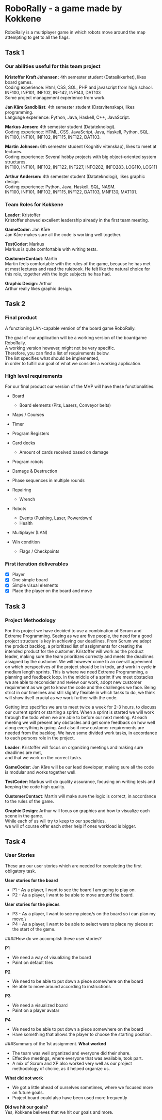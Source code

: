 # RoboRally - a game made by Kokkene
RoboRally is a multiplayer game in which robots move around the map attempting to get to all the flags. 

## Task 1
### Our abilities useful for this team project
**Kristoffer Kraft Johansen:** 4th semester student (Datasikkerhet), likes board games.\
Coding experience: Html, CSS, SQL, PHP and javascript from high school.\
INF100, INF101, INF102, INF142, INF143, DAT103\
Some project management experience from work.

**Jan Kåre Sandblåst:** 4th semester student (Datavitenskap), likes programming. \
Language experience: Python, Java, Haskell, C++, JavaScript. 

**Markus Jensen:** 4th semester student (Datateknologi).\
Coding experience: HTML, CSS, JavaScript, Java, Haskell, Python, SQL.\
INF100, INF101, INF102, INF115, INF122, DAT103.

**Martin Johnsen:** 6th semester student (Kognitiv vitenskap), likes to meet at lectures.\
Coding experience: Several hobby projects with big object-oriented system structures.\
INF100, INF101, INF102, INF122, INF227, INFO282, INFO283, LOG110, LOG111

**Arthur Andersen:** 4th semester student (Datateknologi), likes graphic design.\
Coding experience: Python, Java, Haskell, SQL, NASM.\
INF100, INF101, INF102, INF115, INF122, DAT103, MNF130, MAT101. 

### Team Roles for **Kokkene** 
**Leader**: Kristoffer\
Kristoffer showed excellent leadership already in the first team meeting.

**GameCoder**: Jan Kåre\
Jan Kåre makes sure all the code is working well together.

**TestCoder**: Markus\
Markus is quite comfortable with writing tests.

**CustomerContact**: Martin\
Martin feels comfortable with the rules of the game, because he has met\
at most lectures and read the rulebook. He felt like the natural choice for\
this role, together with the logic subjects he has had.

**Graphic Design**: Arthur\
Arthur really likes graphic design.

## Task 2
### Final product
A functioning LAN-capable version of the board game RoboRally. 

The goal of our application will be a working version of the boardgame RoboRally. \
A working version however, might not be very specific. \
Therefore, you can find a list of requirements below. \
The list specifies what should be implemented, \
in order to fulfill our goal of what we consider a working application.

### High level requirements
For our final product our version of the MVP will have these functionalities.

-   Board
    -   Board elements (Pits, Lasers, Conveyor belts)

-   Maps / Courses

-   Timer

-   Program Registers

-   Card decks
    -   Amount of cards received based on damage

-   Program robots

-   Damage & Destruction

-   Phase sequences in multiple rounds

-   Repairing
    -   Wrench

-   Robots
    -   Events (Pushing, Laser, Powerdown)
    -   Health

-   Multiplayer (LAN)

-   Win condition
    -   Flags / Checkpoints

### First iteration deliverables
-   [x] Player
-   [x] One simple board
-   [x] Simple visual elements
-   [x] Place the player on the board and move

## Task 3 
### Project Methodology 
For this project we have decided to use a combination of Scrum and Extreme Programming. Seeing as we are five people,
the need for a good project structure is key in achieving our deadlines. From Scrum we adopt the product backlog, a prioritized 
list of assignments for creating the intended product for the customer. Kristoffer will work as the product leader, making sure
the team prioritizes correctly and meets the deadlines assigned by the customer. We will however come to an overall agreement
on which perspectives of the project should be in todo, and work in cycle in medium length sprints.
This is where we need Extreme Programming, a planning and feedback loop. In the middle of a sprint if we meet obstacles
we are able to reconsider and review our work, adopt new customer requirement as we get to know the code and the challenges we 
face. Being strict in our timelines and still slightly flexible in which tasks to do, we think will show itself crucial as we work 
further with the code. 

Getting into specifics we are to meet twice a week for 2-3 hours, to discuss our current sprint or starting a sprint. When a sprint
is started we will work through the todo when we are able to before our next meeting. At each meeting we will present any obstacles
and get some feedback on how well along everything is going. And also if new customer requirements are needed from the backlog.
We have some divided work tasks, in accordance to each persons role in the project.

**Leader**: Kristoffer will focus on organizing meetings and making sure deadlines are met,\
and that we work on the correct tasks.

**GameCoder**: Jan Kåre will be our lead developer, making sure all the code is modular and works together well.

**TestCoder**: Markus will do quality assurance, focusing on writing tests and keeping the code high quality.

**CustomerContact**: Martin will make sure the logic is correct, in accordance to the rules of the game.

**Graphic Design**: Arthur will focus on graphics and how to visualize each scene in the game.\
While each of us will try to keep to our specialties,\
we will of course offer each other help if ones workload is bigger.

## Task 4 
### User Stories
These are our user stories which are needed for completing the first obligatory task.

**User stories for the board**

-   P1 - As a player, I want to see the board I am going to play on.
-   P2 - As a player, I want to be able to move around the board.

**User stories for the pieces**
-   P3 - As a player, I want to see my piece/s on the board so i can plan my move.\
-   P4 - As a player, I want to be able to select were to place my pieces at the start of the game.

####How do we accomplish these user stories?

**P1**
-   We need a way of visualizing the board
-   Paint on default tiles

**P2**
-   We need to be able to put down a piece somewhere on the board
-   Be able to move around according to instructions

**P3**
-   We need a visualized board
-   Paint on a player avatar

**P4**
-   We need to be able to put down a piece somewhere on the board
-   Have something that allows the player to choose the starting position.

###Summary of the 1st assignment.
**What worked**
-   The team was well organized and everyone did their share.
-   Effective meetings, where everyone that was available, took part.
-   A mix of Scrum and XP also worked very well as our project methodology of choice, as it helped organize us.

**What did not work**
-   We got a little ahead of ourselves sometimes, where we focused more on future goals.
-   Project board could also have been used more frequently
    
**Did we hit our goals?**\
Yes, Kokkene believes that we hit our goals and more.
